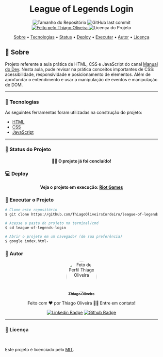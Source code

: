 <h1 align="center">League of Legends Login </h1>
<!-- <img alt="Proffy" src="./github/banner.png"> -->
<p align="center">
  <img alt="Tamanho do Repositório" src="https://img.shields.io/github/repo-size/ThiagoOliveiraCordeiro/league-of-legends-login?style=for-the-badge">
  <img alt="GitHub last commit" src="https://img.shields.io/github/last-commit/ThiagoOliveiraCordeiro/league-of-legends-login?style=for-the-badge">
  <a href="https://github.com/ThiagoOliveiraCordeiro">
    <img alt="Feito pelo Thiago Oliveira" src="https://img.shields.io/badge/feito%20por-Thiago Oliveira-%237519C1?style=for-the-badge">
  </a>
  <img alt="Licença do Projeto" src="https://img.shields.io/cocoapods/l/m?style=for-the-badge"/>
<p>

<p align="center">
 <a href="#bookmark_tabs-sobre">Sobre</a> •
<a href="#hammer-tecnologias">Tecnologias</a> •
 <a href="#triangular_ruler-status-do-projeto">Status</a> •
<a href="#computer-deploy">Deploy</a> •
 <a href="#dvd-executar-o-projeto">Executar</a> •
 <a href="#boy-autor">Autor</a> •
 <a href="#page_facing_up-licença">Licença</a>
</p>

## :bookmark_tabs: Sobre

Projeto referente a aula prática de HTML, CSS e JavaScript do canal [Manual do Dev](https://www.youtube.com/c/ManualdoDev). Nesta aula, pude revisar na prática conceitos importantes de CSS: acessibilidade, responsividade e posicionamento de elementos. Além de aprofundar o entendimento e usar a manipulação de eventos e manipulação de DOM. 

---
### :hammer: **Tecnologias**

As seguintes ferramentas foram utilizadas na construção do projeto:

- [HTML](https://developer.mozilla.org/pt-BR/docs/Web/HTML)
- [CSS](https://developer.mozilla.org/pt-BR/docs/Web/CSS)
- [JavaScript](https://www.javascript.com/)

---
### :triangular_ruler: **Status do Projeto**

<h4 align="center"> 
	👨‍🏫 O projeto já foi concluído!
</h4>

### :computer: Deploy

<h4 align="center"> 
	Veja o projeto em execução: <a href="https://thiagooliveiracordeiro.github.io/league-of-legends-login/"> Riot Games</a>
</h4>

### :dvd: **Executar o Projeto**

```bash
# Clone este repositório
$ git clone https://github.com/ThiagoOliveiraCordeiro/league-of-legends-login.git

# Acesse a pasta do projeto no terminal/cmd
$ cd league-of-legends-login

# Abrir o projeto em um navegador (de sua preferência)
$ google index.html-
```

### :boy: **Autor**

<div align="center">
<a href="https://github.com/ThiagoOliveiraCordeiro">
 <img style="border-radius: 50%;" src="https://avatars.githubusercontent.com/u/59898828?s=400&u=5fe84d654a8162d448d5743f9e8eb3506f20102c&v=4" width="100px;" alt="Foto de Perfil Thiago Oliveira"/>
 <br />
 <sub><b>Thiago Oliveira</b></sub></a>

Feito com ❤️ por Thiago Oliveira 👋🏽 Entre em contato!

[![Linkedin Badge](https://img.shields.io/badge/-Thiago_Oliveira-blue?style=flat-square&logo=Linkedin&logoColor=white&link=https://www.linkedin.com/in/thiago-de-oliveira-cordeiro-32562b1b6/)](https://www.linkedin.com/in/thiago-de-oliveira-cordeiro-32562b1b6/)
[![Github Badge](https://img.shields.io/badge/-Thiago_Oliveira-000?style=flat-square&logo=Github&logoColor=white&link=https://github.com/ThiagoOliveiraCordeiro)](https://github.com/ThiagoOliveiraCordeiro)
</div>

---
### :page_facing_up: **Licença**

<br />

Este projeto é licenciado pelo [MIT](./LICENSE).
